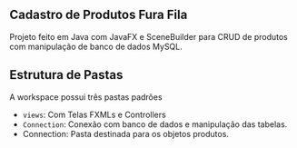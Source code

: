 ## Cadastro de Produtos Fura Fila

Projeto feito em Java com JavaFX e SceneBuilder para CRUD de produtos com manipulação de banco de dados MySQL.

## Estrutura de Pastas

A workspace possui três pastas padrões

- `views`: Com Telas FXMLs e Controllers
- `Connection`: Conexão com banco de dados e manipulação das tabelas.
- Connection: Pasta destinada para os objetos produtos.